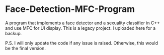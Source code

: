 # Face-Detection-MFC-Program
A program that implements a face detector and a sexuality classifier in C++ and use MFC for UI display.
This is a legacy project. I uploaded here for a backup. 

P.S. I will only update the code if any issue is raised. Otherwise, this would be the final version.
